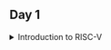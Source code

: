 ## Day 1
<details>
<summary>Introduction to RISC-V</summary>

**RISC-V** (pronounced "risk-five") is an open-source instruction set architecture (ISA) that has gained significant attention and popularity in recent years. It is designed to be simple, modular, and customizable, making it suitable for a wide range of applications from embedded systems to supercomputers. In this introduction to RISC-V architecture, we'll cover its key concepts and characteristics:

**Open Source Philosophy:**
RISC-V is an open-source ISA, which means its specifications are freely available to the public. This openness encourages collaboration and innovation, allowing anyone to design, implement, and customize RISC-V processors without licensing fees.

**RISC (Reduced Instruction Set Computer):**
RISC-V follows the RISC design philosophy, which emphasizes a small and simple set of instructions. This simplicity makes it easier to design efficient and high-performance processors.

**Modular and Extensible:**
RISC-V is designed with modularity in mind. It provides a base set of instructions, known as the RV32I (for 32-bit) and RV64I (for 64-bit) instruction sets, which serve as a foundation. Beyond these base sets, custom instruction extensions can be added to meet the specific needs of different applications. This extensibility enables the architecture to be tailored for various domains, from IoT devices to data centers.

**Multiple Standard Extensions:**
RISC-V offers several standard extensions, including integer (I), multiplication and division (M), atomic (A), single-precision floating-point (F), double-precision floating-point (D), vector (V), and more. These extensions add functionality to the base architecture as needed.

**Support for Different Bit Widths:**
RISC-V supports various bit widths, such as 32, 64, and 128 bits, making it adaptable to a wide range of computing environments.

**Load-Store Architecture:**
RISC-V follows a load-store architecture, where memory operations are performed using load and store instructions. This design simplifies the instruction set and helps maintain a consistent pipeline for better performance.

**User and Privileged Modes:**
RISC-V has multiple privilege levels, including user mode, supervisor mode, and machine mode. This privilege hierarchy enables secure execution of software and is useful for implementing operating systems.

**Instruction Encoding:**
RISC-V instructions are typically encoded as fixed-length 32-bit or 64-bit words, depending on the chosen bit width. The simplicity of instruction encoding contributes to the architecture's ease of implementation.

**Wide Industry Support:**
RISC-V has gained support from a broad range of industry players, including academia, startups, and established companies. This support has led to the development of RISC-V-based hardware and software ecosystems.

**Applications:**
RISC-V is used in various applications, from low-power IoT devices and microcontrollers to high-performance servers and supercomputers. Its versatility and openness make it a compelling choice for a wide array of computing tasks.
</details>

